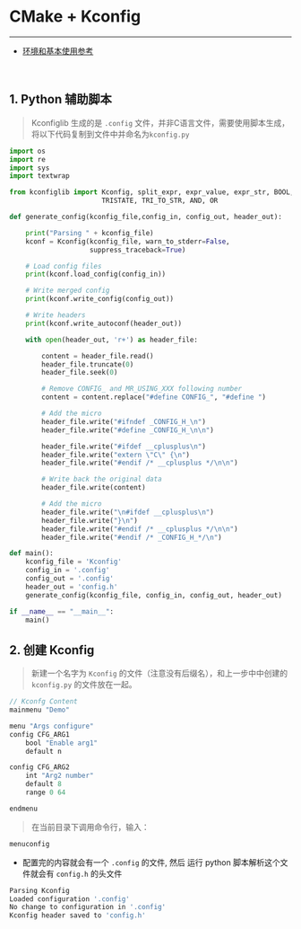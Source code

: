 # CMake + Kconfig

---

- [环境和基本使用参考](https://zhuanlan.zhihu.com/p/669005906)

<br>

## 1. Python 辅助脚本

>Kconfiglib 生成的是 `.config` 文件，并非C语言文件，需要使用脚本生成，将以下代码复制到文件中并命名为`kconfig.py`

```py
import os
import re
import sys
import textwrap

from kconfiglib import Kconfig, split_expr, expr_value, expr_str, BOOL, \
                       TRISTATE, TRI_TO_STR, AND, OR

def generate_config(kconfig_file,config_in, config_out, header_out):

    print("Parsing " + kconfig_file)
    kconf = Kconfig(kconfig_file, warn_to_stderr=False, 
                    suppress_traceback=True)

    # Load config files
    print(kconf.load_config(config_in))

    # Write merged config        
    print(kconf.write_config(config_out))

    # Write headers
    print(kconf.write_autoconf(header_out))

    with open(header_out, 'r+') as header_file:

        content = header_file.read()
        header_file.truncate(0)
        header_file.seek(0)

        # Remove CONFIG_ and MR_USING_XXX following number
        content = content.replace("#define CONFIG_", "#define ")

        # Add the micro
        header_file.write("#ifndef _CONFIG_H_\n") 
        header_file.write("#define _CONFIG_H_\n\n")

        header_file.write("#ifdef __cplusplus\n")
        header_file.write("extern \"C\" {\n") 
        header_file.write("#endif /* __cplusplus */\n\n")

        # Write back the original data
        header_file.write(content)

        # Add the micro
        header_file.write("\n#ifdef __cplusplus\n")
        header_file.write("}\n")
        header_file.write("#endif /* __cplusplus */\n\n")
        header_file.write("#endif /* _CONFIG_H_*/\n")

def main():
    kconfig_file = 'Kconfig' 
    config_in = '.config'
    config_out = '.config'
    header_out = 'config.h'
    generate_config(kconfig_file, config_in, config_out, header_out)

if __name__ == "__main__":
    main()
```

## 2. 创建 Kconfig

> 新建一个名字为 `Kconfig` 的文件（注意没有后缀名），和上一步中中创建的 `kconfig.py` 的文件放在一起。

```kotlin
// Kconfg Content
mainmenu "Demo"

menu "Args configure"
config CFG_ARG1
    bool "Enable arg1"
    default n

config CFG_ARG2
    int "Arg2 number"
    default 8
    range 0 64

endmenu
```

> 在当前目录下调用命令行，输入：

```bash
menuconfig
```

- 配置完的内容就会有一个 `.config` 的文件, 然后 运行 python 脚本解析这个文件就会有 `config.h` 的头文件

```bash
Parsing Kconfig
Loaded configuration '.config'
No change to configuration in '.config'
Kconfig header saved to 'config.h'
```

